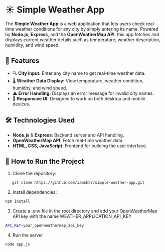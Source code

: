 # ☀️ Simple Weather App

The **Simple Weather App** is a web application that lets users check real-time weather conditions for any city by simply entering its name. Powered
by **Node.js**, **Express**, and the **OpenWeatherMap API**, this app fetches and displays current weather details such as temperature, weather
description, humidity, and wind speed.

## 🌟 Features

- 🔍 **City Input:** Enter any city name to get real-time weather data.
- 🌡️ **Weather Data Display:** View temperature, weather condition, humidity, and wind speed.
- ⚠️ **Error Handling:** Displays an error message for invalid city names.
- 📱 **Responsive UI:** Designed to work on both desktop and mobile devices.

## 🛠️ Technologies Used

- **Node.js** & **Express**: Backend server and API handling.
- **OpenWeatherMap API**: Fetch real-time weather data.
- **HTML, CSS, JavaScript**: Frontend for building the user interface.

## 🚀 How to Run the Project

1. Clone the repository:

```bash
   git clone https://github.com/iamshbr/simple-weather-app.git

```

2. Install dependencies:

```bash
npm install

```

3. Create a .env file in the root directory and add your OpenWeatherMap API key with the name WEATHER_APPLICATION_API_KEY

```bash
API_KEY=your_openweathermap_api_key
```

4. Run the server

```bash
node app.js
```
